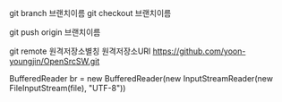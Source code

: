 git branch 브랜치이름
git checkout 브랜치이름

git push origin 브랜치이름

git remote 원격저장소별칭 원격저장소URl
https://github.com/yoon-youngjin/OpenSrcSW.git

BufferedReader br = new BufferedReader(new InputStreamReader(new FileInputStream(file), "UTF-8"))

